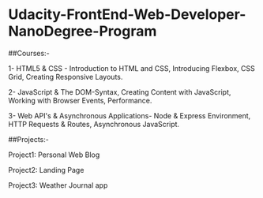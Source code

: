 # Udacity-FrontEnd-Web-Developer-NanoDegree-Program

##Courses:-

1- HTML5 & CSS - Introduction to HTML and CSS, Introducing Flexbox, CSS Grid, Creating Responsive Layouts.

2- JavaScript & The DOM-Syntax, Creating Content with JavaScript, Working with Browser Events, Performance.

3- Web API's & Asynchronous Applications- Node & Express Environment, HTTP Requests & Routes, Asynchronous JavaScript.


##Projects:-

Project1: Personal Web Blog

Project2: Landing Page

Project3: Weather Journal app
